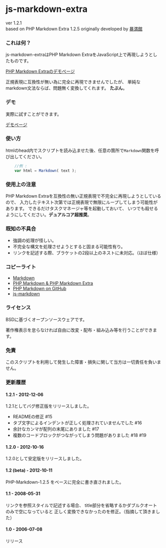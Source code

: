 # js-markdown-extra

ver 1.2.1  
based on PHP Markdown Extra 1.2.5
originally developed by [暴満館](http://bmky.net/product/js-markdown-extra/)

### これは何？ ###

js-markdown-extraはPHP Markdown ExtraをJavaScript上で再現しようとしたものです。

[PHP Markdown Extraのデモページ](http://www.michelf.com/projects/php-markdown/dingus/)

正規表現に互換性が無い為に完全に再現できませんでしたが、
単純なmarkdown文法ならば、問題無く変換してくれます。
**たぶん**。

### デモ ###

実際に試すことができます。

[デモページ](http://tanakahisateru.github.com/js-markdown-extra/demo.html)

### 使い方 ###

htmlのhead内でスクリプトを読み込ませた後、任意の箇所で```Markdown```関数を呼び出してください。

```javascript
	//例 :
	var html = Markdown( text );
```

### 使用上の注意 ###

PHP Markdown Extraを互換性の無い正規表現で不完全に再現しようとしているので、
入力したテキスト次第では正規表現で無限にループしてしまう可能性があります。
できるだけタスクマネージャ等を起動しておいて、
いつでも殺せるようにしてください。**デュアルコア超推奨**。

### 既知の不具合 ###

* 強調の処理が怪しい。
* 不完全な構文を処理させようとすると固まる可能性有り。
* リンクを記述する際、ブラケットの2段以上のネストに未対応。（ほぼ仕様）

### コピーライト ###

* [Markdown](http://daringfireball.net/projects/markdown/)
* [PHP Markdown & PHP Markdown Extra](http://www.michelf.com/projects/php-markdown/)
* [PHP Markdown on GitHub](https://github.com/michelf/php-markdown)
* [js-markdown](http://rephrase.net/box/js-markdown/)

### ライセンス ###

BSDに基づくオープンソースウェアです。

著作権表示を怠らなければ自由に改変・配布・組み込み等を行うことができます。

### 免責 ###

このスクリプトを利用して発生した障害・損失に関して当方は一切責任を負いません。

### 更新履歴 ###

#### 1.2.1 - 2012-12-06
  1.2.1としてバグ修正版をリリースしました。

  * READMEの修正 #15
  * タブ文字によるインデントが正しく処理されていませんでした #16
  * 余計なカンマが配列の末尾にありました #17
  * 複数のコードブロックがつながってしまう問題がありました #18 #19

#### 1.2.0 - 2012-10-16
  1.2.0として安定版をリリースしました。

#### 1.2 (beta) - 2012-10-11
  PHP-Markdown-1.2.5 をベースに完全に書き直されました。

#### 1.1 - 2008-05-31
  リンクを参照スタイルで記述する場合、
  title部分を省略するかダブルクオートのみで空になっていると
  正しく変換できなかったのを修正。（指摘して頂きました）

#### 1.0 - 2006-07-08
  リリース
